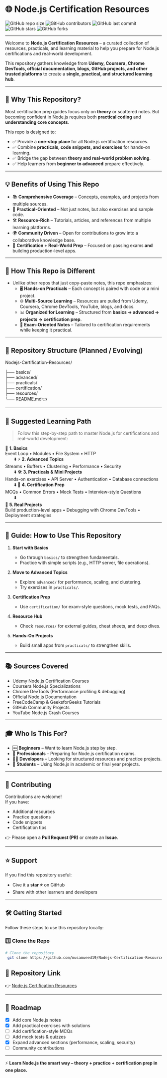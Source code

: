 # 🌐 Node.js Certification Resources

![GitHub repo size](https://img.shields.io/github/repo-size/musamueed19/Nodejs-Certification-Resources?color=blue&style=for-the-badge)
![GitHub contributors](https://img.shields.io/github/contributors/musamueed19/Nodejs-Certification-Resources?color=brightgreen&style=for-the-badge)
![GitHub last commit](https://img.shields.io/github/last-commit/musamueed19/Nodejs-Certification-Resources?color=orange&style=for-the-badge)
![GitHub stars](https://img.shields.io/github/stars/musamueed19/Nodejs-Certification-Resources?color=yellow&style=for-the-badge)
![GitHub forks](https://img.shields.io/github/forks/musamueed19/Nodejs-Certification-Resources?color=purple&style=for-the-badge)

---

Welcome to **Node.js Certification Resources** – a curated collection of resources, practicals, and learning material to help you prepare for Node.js certifications and real-world development.  

This repository gathers knowledge from **Udemy, Coursera, Chrome DevTools, official documentation, blogs, GitHub projects, and other trusted platforms** to create a **single, practical, and structured learning hub**.

---

## 🚀 Why This Repository?
Most certification prep guides focus only on **theory** or scattered notes. But becoming confident in Node.js requires both **practical coding** and **understanding core concepts**.  

This repo is designed to:
- ✅ Provide a **one-stop place** for all Node.js certification resources.  
- ✅ Combine **practicals, code snippets, and exercises** for hands-on learning.  
- ✅ Bridge the gap between **theory and real-world problem solving**.  
- ✅ Help learners from **beginner to advanced** prepare effectively.  

---

## 💡 Benefits of Using This Repo
- 📚 **Comprehensive Coverage** – Concepts, examples, and projects from multiple sources.  
- 🧩 **Practical-Oriented** – Not just notes, but also exercises and sample code.  
- 🛠️ **Resource-Rich** – Tutorials, articles, and references from multiple learning platforms.  
- 🌍 **Community Driven** – Open for contributions to grow into a collaborative knowledge base.  
- 🎯 **Certification + Real-World Prep** – Focused on passing exams **and** building production-level apps.  

---

## 🔑 How This Repo is Different
- Unlike other repos that just copy-paste notes, this repo emphasizes:  
  - 🖥️ **Hands-on Practicals** – Each concept is paired with code or a mini project.  
  - 🌐 **Multi-Source Learning** – Resources are pulled from Udemy, Coursera, Chrome DevTools, YouTube, blogs, and docs.  
  - 📊 **Organized for Learning** – Structured from **basics → advanced → projects → certification prep**.  
  - 📝 **Exam-Oriented Notes** – Tailored to certification requirements while keeping it practical.  

---

## 📂 Repository Structure (Planned / Evolving)

Nodejs-Certification-Resources/

├── basics/<br>
├── advanced/<br>
├── practicals/<br>
├── certification/<br>
├── resources/<br>
└── README.md👈

---

## 🧭 Suggested Learning Path

> Follow this step-by-step path to master Node.js for certifications and real-world development:

🌱 **1. Basics**  
Event Loop • Modules • File System • HTTP  
&emsp;&emsp;⬇️
⚡ **2. Advanced Topics**  
Streams • Buffers • Clustering • Performance • Security  
&emsp;&emsp;⬇️
🛠️ **3. Practicals & Mini Projects**  
Hands-on exercises • API Server • Authentication • Database connections  
&emsp;&emsp;⬇️
🎯 **4. Certification Prep**  
MCQs
• Common Errors
• Mock Tests
• Interview-style Questions  
&emsp;&emsp;⬇️  
🚀 **5. Real Projects**  
Build production-level apps
• Debugging with Chrome DevTools
• Deployment strategies  





---

## 📖 Guide: How to Use This Repository
1. **Start with Basics**  
   - Go through `basics/` to strengthen fundamentals.  
   - Practice with simple scripts (e.g., HTTP server, file operations).  

2. **Move to Advanced Topics**  
   - Explore `advanced/` for performance, scaling, and clustering.  
   - Try exercises in `practicals/`.  

3. **Certification Prep**  
   - Use `certification/` for exam-style questions, mock tests, and FAQs.  

4. **Resource Hub**  
   - Check `resources/` for external guides, cheat sheets, and deep dives.  

5. **Hands-On Projects**  
   - Build small apps from `practicals/` to strengthen skills.  

<!-- Nodejs-Certification-Resources/
│
├── basics/ # Core Node.js concepts
│ ├── intro.md
│ ├── event-loop.md
│ ├── modules.md
│ └── fs-http.md
│
├── advanced/ # Advanced topics
│ ├── streams.md
│ ├── buffers.md
│ ├── clustering.md
│ └── performance.md
│
├── practicals/ # Hands-on exercises & labs
│ ├── file-system-app/
│ ├── api-server/
│ ├── authentication/
│ └── database-connection/
│
├── certification/ # Exam prep notes & questions
│ ├── mcqs.md
│ ├── common-errors.md
│ └── mock-tests/
│
├── resources/ # Useful links & study material
│ ├── books.md
│ ├── websites.md
│ ├── courses.md
│ └── cheatsheets.md
│
└── README.md # This file -->

---

## 📚 Sources Covered
- Udemy Node.js Certification Courses  
- Coursera Node.js Specializations  
- Chrome DevTools (Performance profiling & debugging)  
- Official Node.js Documentation  
- FreeCodeCamp & GeeksforGeeks Tutorials  
- GitHub Community Projects  
- YouTube Node.js Crash Courses  

---

## 🎓 Who Is This For?
- 🆕 **Beginners** – Want to learn Node.js step by step.  
- 💼 **Professionals** – Preparing for Node.js certification exams.  
- 👨‍💻 **Developers** – Looking for structured resources and practice projects.  
- 📜 **Students** – Using Node.js in academic or final year projects.  

---

## 🤝 Contributing
Contributions are welcome!  
If you have:  
- Additional resources  
- Practice questions  
- Code snippets  
- Certification tips  

👉 Please open a **Pull Request (PR)** or create an **Issue**.  

---

## ⭐ Support
If you find this repository useful:  
- Give it a **star ⭐** on GitHub  
- Share with other learners and developers  

---

## 🛠️ Getting Started

Follow these steps to use this repository locally:

### 1️⃣ Clone the Repo

```bash
# Clone the repository
 git clone https://github.com/musamueed19/Nodejs-Certification-Resources.git
 ```
<!-- # Move into the folder
#  cd Nodejs-Certification-Resources

# Run a Node.js script node app.js
#  node app.js -->

## 📌 Repository Link
👉 [Node.js Certification Resources](https://github.com/musamueed19/Nodejs-Certification-Resources)

---

## 📅 Roadmap
- [X] Add core Node.js notes  
- [X] Add practical exercises with solutions  
- [ ] Add certification-style MCQs  
- [ ] Add mock tests & quizzes  
- [X] Expand advanced sections (performance, scaling, security)  
- [ ] Community contributions  

---

⚡ **Learn Node.js the smart way – theory + practice + certification prep in one place.**
